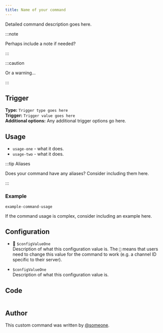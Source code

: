 ```yaml
---
title: Name of your command
---
```


Detailed command description goes here.

:::note

Perhaps include a note if needed?

:::

:::caution

Or a warning...

:::

## Trigger

**Type:** `Trigger type goes here`<br />
**Trigger:** `Trigger value goes here`<br />
**Additional options:** Any additional trigger options go here.

## Usage

- `usage-one` - what it does.
- `usage-two` - what it does.

:::tip Aliases

Does your command have any aliases? Consider including them here.

:::

### Example

```
example-command-usage
```

If the command usage is complex, consider including an example here.

## Configuration

- 📌 `$configValueOne`<br />
  Description of what this configuration value is.
  The `📌` means that users need to change this value for the command to work (e.g. a channel ID specific to their server).

- `$configValueOne`<br />
  Description of what this configuration value is.

## Code

```go file=../../../src/path/to/file

```

## Author

This custom command was written by [@someone](https://github.com/someone).
